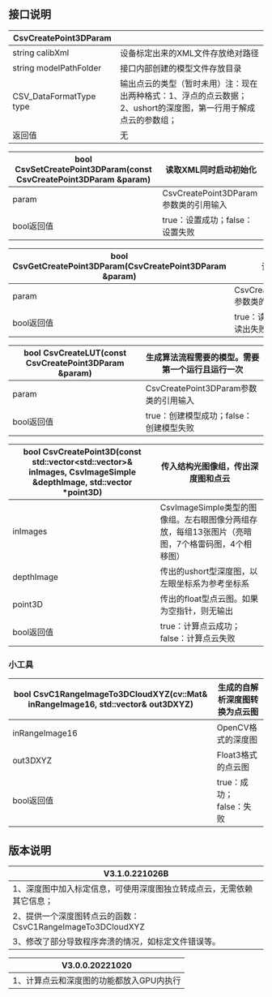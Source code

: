 ## 接口说明

| CsvCreatePoint3DParam |  |
| --------------------- | ---- |
| string calibXml | 设备标定出来的XML文件存放绝对路径 |
| string modelPathFolder | 接口内部创建的模型文件存放目录 |
| CSV_DataFormatType type | 输出点云的类型（暂时未用）注：现在出两种格式：1、浮点的点云数据；2、ushort的深度图，第一行用于解成点云的参数组； |
| 返回值 | 无 |


| bool CsvSetCreatePoint3DParam(const CsvCreatePoint3DParam &param) | 读取XML同时启动初始化 |
| --------------------- | ---- |
| param | CsvCreatePoint3DParam参数类的引用输入 |
| bool返回值 | true：设置成功；false：设置失败 |


| bool CsvGetCreatePoint3DParam(CsvCreatePoint3DParam &param) | 读出参数类 |
| --------------------- | ---- |
| param	| CsvCreatePoint3DParam参数类的引用输出 |
| bool返回值 | true：读出成功；false：读出失败 |


| bool CsvCreateLUT(const CsvCreatePoint3DParam &param) | 生成算法流程需要的模型。需要第一个运行且运行一次 |
| --------------------- | ---- |
| param	| CsvCreatePoint3DParam参数类的引用输入 |
| bool返回值 | true：创建模型成功；false：创建模型失败 |


| bool CsvCreatePoint3D(const std::vector<std::vector<CsvImageSimple>>& inImages, CsvImageSimple &depthImage, std::vector<float> *point3D) | 传入结构光图像组，传出深度图和点云 |
| --------------------- | ---- |
| inImages	| CsvImageSimple类型的图像组。左右眼图像分两组存放，每组13张图片（亮暗图，7个格雷码图，4个相移图） |
| depthImage | 传出的ushort型深度图，以左眼坐标系为参考坐标系 |
| point3D | 传出的float型点云图。如果为空指针，则无输出 |
| bool返回值 | true：计算点云成功；false：计算点云失败 |


### 小工具

| bool CsvC1RangeImageTo3DCloudXYZ(cv::Mat& inRangeImage16, std::vector<float>& out3DXYZ) | 生成的自解析深度图转换为点云图 |
| --------------------- | ---- |
| inRangeImage16 | OpenCV格式的深度图 |
| out3DXYZ | Float3格式的点云图 |
| bool返回值 | true：成功；false：失败 |





## 版本说明


| V3.1.0.221026B |
| ------------- |
| 1、深度图中加入标定信息，可使用深度图独立转成点云，无需依赖其它信息； |
| 2、提供一个深度图转点云的函数：CsvC1RangeImageTo3DCloudXYZ |
| 3、修改了部分导致程序奔溃的情况，如标定文件错误等。 |


| V3.0.0.20221020 |
| ------------- |
| 1、计算点云和深度图的功能都放入GPU内执行 |



